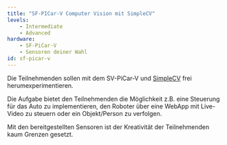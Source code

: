 ```yaml
---
title: "SF-PICar-V Computer Vision mit SimpleCV"
levels:
    - Intermediate
    - Advanced
hardware:
    - SF-PiCar-V
    - Sensoren deiner Wahl
id: sf-picar-v
---
```

Die Teilnehmenden sollen mit dem SV-PiCar-V und [SimpleCV](http://www.simplecv.org) frei herumexperimentieren.

Die Aufgabe bietet den Teilnehmenden die Möglichkeit z.B. eine Steuerung für das Auto zu
implementieren, den Roboter über eine WebApp mit Live-Video zu steuern oder ein Objekt/Person zu verfolgen.

Mit den bereitgestellten Sensoren ist der Kreativität der Teilnehmenden kaum Grenzen gesetzt.